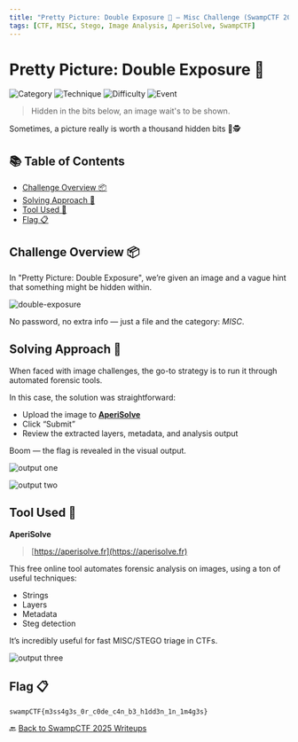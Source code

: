 ```yaml
---
title: "Pretty Picture: Double Exposure 🌈 – Misc Challenge (SwampCTF 2025)"
tags: [CTF, MISC, Stego, Image Analysis, AperiSolve, SwampCTF]
---
```


# Pretty Picture: Double Exposure 🌈

![Category](https://img.shields.io/badge/Category-Misc-blue)
![Technique](https://img.shields.io/badge/Stego-Image_Analysis-orange)
![Difficulty](https://img.shields.io/badge/Difficulty-Easy-green)
![Event](https://img.shields.io/badge/CTF-SwampCTF%202025-purple)

> Hidden in the bits below, an image wait's to be shown.

Sometimes, a picture really is worth a thousand hidden bits 📸🕵️

## 📚 Table of Contents

- [Challenge Overview 📦](#challenge-overview-)
- [Solving Approach 🤖](#solving-approach-)
- [Tool Used 🔧](#tool-used-)
- [Flag 📋](#flag-)

## Challenge Overview 📦

In "Pretty Picture: Double Exposure", we’re given an image and a vague hint that something might be hidden within.

![double-exposure](https://github.com/user-attachments/assets/90ed06fe-79dc-4532-bc02-2000b6457ccb)

No password, no extra info — just a file and the category: *MISC*.

## Solving Approach 🤖

When faced with image challenges, the go-to strategy is to run it through automated forensic tools. 

In this case, the solution was straightforward:

- Upload the image to **[AperiSolve](https://aperisolve.fr/)**
- Click “Submit”
- Review the extracted layers, metadata, and analysis output

Boom — the flag is revealed in the visual output.

![output one](https://github.com/user-attachments/assets/8170f19a-b350-4975-9e6a-83c0f5b80809)

![output two](https://github.com/user-attachments/assets/d46e234d-43a0-4f7a-86db-3d9c67770705)

## Tool Used 🔧

**AperiSolve**  
> [https://aperisolve.fr](https://aperisolve.fr)

This free online tool automates forensic analysis on images, using a ton of useful techniques:
- Strings
- Layers
- Metadata
- Steg detection

It’s incredibly useful for fast MISC/STEGO triage in CTFs.

![output three](https://github.com/user-attachments/assets/b11541ae-ad69-4e67-bbfc-99bc5c1c98a3)

## Flag 📋

```
swampCTF{m3ss4g3s_0r_c0de_c4n_b3_h1dd3n_1n_1m4g3s}
```

🔙 [Back to SwampCTF 2025 Writeups](../../)
